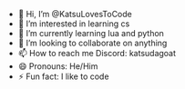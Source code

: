 - 👋 Hi, I’m @KatsuLovesToCode
- 👀 I’m interested in learning cs
- 🌱 I’m currently learning lua and python
- 💞️ I’m looking to collaborate on anything
- 📫 How to reach me Discord: katsudagoat
- 😄 Pronouns: He/Him
- ⚡ Fun fact: I like to code

<!---
KatsuLovesToCode/KatsuLovesToCode is a ✨ special ✨ repository because its `README.md` (this file) appears on your GitHub profile.
You can click the Preview link to take a look at your changes.
--->
